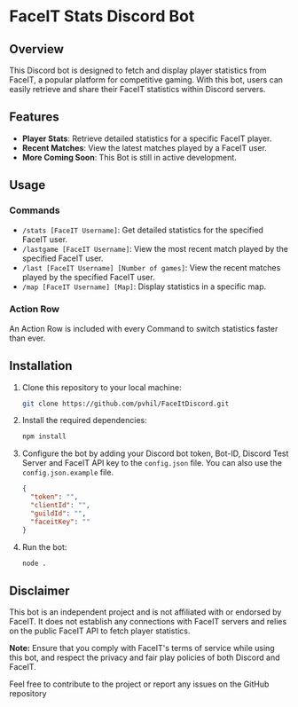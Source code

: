 # FaceIT Stats Discord Bot

## Overview

This Discord bot is designed to fetch and display player statistics from FaceIT, a popular platform for competitive gaming. With this bot, users can easily retrieve and share their FaceIT statistics within Discord servers.

## Features

- **Player Stats**: Retrieve detailed statistics for a specific FaceIT player.
- **Recent Matches**: View the latest matches played by a FaceIT user.
- **More Coming Soon**: This Bot is still in active development.

## Usage

### Commands

- `/stats [FaceIT Username]`: Get detailed statistics for the specified FaceIT user.
- `/lastgame [FaceIT Username]`: View the most recent match played by the specified FaceIT user.
- `/last [FaceIT Username] [Number of games]`: View the recent matches played by the specified FaceIT user.
- `/map [FaceIT Username] [Map]`: Display statistics in a specific map.

### Action Row

An Action Row is included with every Command to switch statistics faster than ever.


## Installation

1. Clone this repository to your local machine:

    ```bash
    git clone https://github.com/pvhil/FaceItDiscord.git
    ```

2. Install the required dependencies:

    ```bash
    npm install
    ```

3. Configure the bot by adding your Discord bot token, Bot-ID, Discord Test Server and FaceIT API key to the `config.json` file. You can also use the `config.json.example` file.

    ```json
    {
      "token": "", 
      "clientId": "", 
      "guildId": "", 
      "faceitKey": "" 
    }

    ```

4. Run the bot:

    ```bash
    node .
    ```

## Disclaimer

This bot is an independent project and is not affiliated with or endorsed by FaceIT. It does not establish any connections with FaceIT servers and relies on the public FaceIT API to fetch player statistics.

**Note:** Ensure that you comply with FaceIT's terms of service while using this bot, and respect the privacy and fair play policies of both Discord and FaceIT.

Feel free to contribute to the project or report any issues on the GitHub repository
